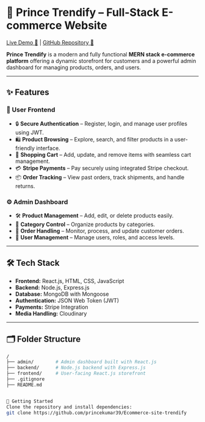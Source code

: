 # 🛒 Prince Trendify – Full-Stack E-commerce Website

[Live Demo 🚀](https://prince-trendify.netlify.app/) | [GitHub Repository 📂](https://github.com/MenathNDGD/MERN-Ecommerce)

**Prince Trendify** is a modern and fully functional **MERN stack e-commerce platform** offering a dynamic storefront for customers and a powerful admin dashboard for managing products, orders, and users.

---

## ✨ Features

### 🌟 User Frontend

- 🔒 **Secure Authentication** – Register, login, and manage user profiles using JWT.
- 🛍️ **Product Browsing** – Explore, search, and filter products in a user-friendly interface.
- 🛒 **Shopping Cart** – Add, update, and remove items with seamless cart management.
- 💳 **Stripe Payments** – Pay securely using integrated Stripe checkout.
- 📦 **Order Tracking** – View past orders, track shipments, and handle returns.

### ⚙️ Admin Dashboard

- 🛠️ **Product Management** – Add, edit, or delete products easily.
- 📂 **Category Control** – Organize products by categories.
- 📑 **Order Handling** – Monitor, process, and update customer orders.
- 👥 **User Management** – Manage users, roles, and access levels.

---

## 🛠️ Tech Stack

- **Frontend:** React.js, HTML, CSS, JavaScript
- **Backend:** Node.js, Express.js
- **Database:** MongoDB with Mongoose
- **Authentication:** JSON Web Token (JWT)
- **Payments:** Stripe Integration
- **Media Handling:** Cloudinary

---

## 🗂️ Folder Structure

```bash
/
├── admin/        # Admin dashboard built with React.js
├── backend/      # Node.js backend with Express.js
├── frontend/     # User-facing React.js storefront
├── .gitignore
├── README.md


🚀 Getting Started
Clone the repository and install dependencies:
git clone https://github.com/princekumar39/Ecommerce-site-trendify


